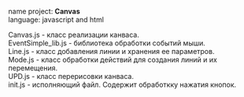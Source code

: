 name project: <span style='border-bottom:1px dotten #000'><b>Canvas</b></span><br>
language: javascript and html

Canvas.js - класс реализации канваса. <br>
EventSimple_lib.js - библиотека обработки событий мыши. <br>
Line.js - класс добавления линии и хранения ее параметров. <br>
Mode.js - класс обработки действий для создания линий и их перемещения. <br>
UPD.js - класс перерисовки канваса. <br>
init.js - исполняющий файл. Содержит обработкку нажатия кнопок. <br>

